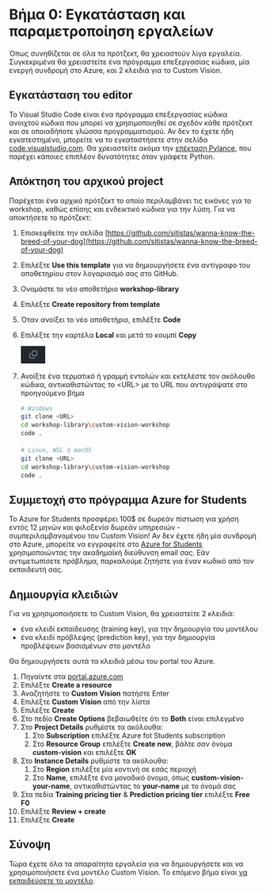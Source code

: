 # Βήμα 0: Εγκατάσταση και παραμετροποίηση εργαλείων

Όπως συνηθίζεται σε όλα τα πρότζεκτ, θα χρειαστούν λίγα εργαλεία. Συγκεκριμένα θα χρειαστείτε ένα πρόγραμμα επεξεργασίας κώδικα, μία ενεργή συνδρομή στο Azure, και 2 κλειδιά για το Custom Vision.

## Εγκατάσταση του editor

Το Visual Studio Code είναι ένα πρόγραμμα επεξεργασίας κώδικα ανοιχτού κώδικα που μπορεί να χρησιμοποιηθεί σε σχεδόν κάθε πρότζεκτ και σε οποιαδήποτε γλώσσα προγραμματισμού. Αν δεν το έχετε ήδη εγκατεστημένο, 
μπορείτε να το εγκαταστήσετε στην σελίδα [code.visualstudio.com](https://code.visualstudio.com). Θα χρειαστείτε ακόμα την [επέκταση Pylance](https://marketplace.visualstudio.com/items?itemName=ms-python.vscode-pylance), που παρέχει κάποιες επιπλέον δυνατότητες όταν γράφετε Python.


## Απόκτηση του αρχικού project

Παρέχεται ένα αρχικό πρότζεκτ το οποίο περιλαμβάνει τις εικόνες για το workshop, καθώς επίσης και ενδεικτικό κώδικα για την λύση. Για να αποκτήσετε το πρότζεκτ:

1. Επισκεφθείτε την σελίδα [https://github.com/sitistas/wanna-know-the-breed-of-your-dog](https://github.com/sitistas/wanna-know-the-breed-of-your-dog)
1. Επιλέξτε **Use this template** για να δημιουργήσετε ένα αντίγραφο του αποθετηρίου στον λογαριασμό σας στο GitHub.
1. Ονομάστε το νέο αποθετήριο **workshop-library**
1. Επιλέξτε **Create repository from template**
1. Όταν ανοίξει το νέο αποθετήριο, επιλέξτε **Code**
1. Επιλέξτε την καρτέλα **Local** και μετά το κουμπί **Copy**

    ![Copy icon](/images/copy.png)

1. Ανοίξτε ένα τερματικό ή γραμμή εντολών και εκτελέστε τον ακόλουθο κώδικα, αντικαθιστώντας το \<URL\> με το URL που αντιγράψατε στο προηγούμενο βήμα

    ```bash
    # Windows
    git clone <URL>
    cd workshop-library\custom-vision-workshop
    code .

    # Linux, WSL ή macOS
    git clone <URL>
    cd workshop-library\custom-vision-workshop
    code .
    ```

## Συμμετοχή στο πρόγραμμα Azure for Students

Το Azure for Students προσφέρει 100$ σε δωρεάν πίστωση για χρήση εντός 12 μηνών και φιλοξενία δωρεάν υπηρεσιών - συμπεριλαμβανομένου του Custom Vision! Αν δεν έχετε ήδη μία συνδρομή στο Azure, μπορείτε να εγγραφείτε στο [Azure for Students](https://azure.microsoft.com/free/students) χρησιμοποιώντας την ακαδημαϊκή διεύθυνση email σας. Εάν αντιμετωπίσετε πρόβλημα, παρκαλούμε ζητήστε για έναν κωδικό από τον εκπαιδευτή σας.

## Δημιουργία κλειδιών

Για να χρησιμοποιήσετε το Custom Vision, θα χρειαστείτε 2 κλειδιά:

- ένα κλειδί εκπαίδευσης (training key), για την δημιουργία του μοντέλου
- ένα κλειδί πρόβλεψης (prediction key), για την δημιουργία προβλέψεων βασισμένων στο μοντέλο

Θα δημιουργήσετε αυτά τα κλειδιά μέσω του portal του Azure.

1. Πηγαίντε στα [portal.azure.com](https://portal.azure.com)
1. Επιλέξτε **Create a resource**
1. Αναζητήστε το **Custom Vision** πατήστε Enter
1. Επιλέξτε **Custom Vision** από την λίστα
1. Επιλέξτε **Create**
1. Στο πεδίο **Create Options** βεβαιωθείτε ότι το  **Both** είναι επιλεγμένο
1. Στο **Project Details** ρυθμίστε τα ακόλουθα:
    1. Στο **Subscription** επιλέξτε Azure fot Students subscription
    1. Στο **Resource Group** επιλέξτε **Create new**, βάλτε σαν όνομα **custom-vision** και επιλέξτε **OK**
1. Στο **Instance Details** ρυθμίστε τα ακόλουθα:
    1. Στο **Region** επιλέξτε μία κοντινή σε εσάς περιοχή
    1. Στο **Name**, επιλέξτε ένα μοναδικό όνομα, όπως **custom-vision-your-name**, αντικαθιστώντας το **your-name** με το όνομά σας
1. Στα πεδία **Training pricing tier** & **Prediction pricing tier** επιλέξτε **Free F0**
1. Επιλέξτε **Review + create**
1. Επιλέξτε **Create**

## Σύνοψη

Τώρα έχετε όλα τα απαραίτητα εργαλεία για να δημιουργήσετε και να χρησιμοποιήσετε ένα μοντέλο Custom Vision. Το επόμενο βήμα είναι [να εκπαιδεύσετε το μοντέλο](train.md).
